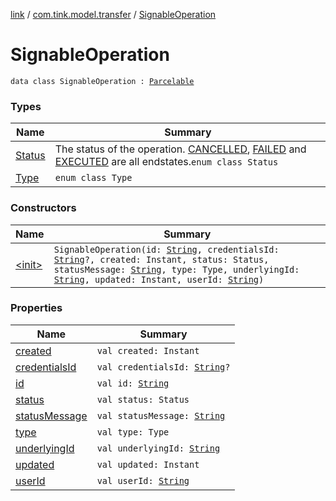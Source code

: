 [link](../../index.md) / [com.tink.model.transfer](../index.md) / [SignableOperation](./index.md)

# SignableOperation

`data class SignableOperation : `[`Parcelable`](https://developer.android.com/reference/android/os/Parcelable.html)

### Types

| Name | Summary |
|---|---|
| [Status](-status/index.md) | The status of the operation. [CANCELLED](-status/-c-a-n-c-e-l-l-e-d.md), [FAILED](-status/-f-a-i-l-e-d.md) and [EXECUTED](-status/-e-x-e-c-u-t-e-d.md) are all endstates.`enum class Status` |
| [Type](-type/index.md) | `enum class Type` |

### Constructors

| Name | Summary |
|---|---|
| [&lt;init&gt;](-init-.md) | `SignableOperation(id: `[`String`](https://kotlinlang.org/api/latest/jvm/stdlib/kotlin/-string/index.html)`, credentialsId: `[`String`](https://kotlinlang.org/api/latest/jvm/stdlib/kotlin/-string/index.html)`?, created: Instant, status: Status, statusMessage: `[`String`](https://kotlinlang.org/api/latest/jvm/stdlib/kotlin/-string/index.html)`, type: Type, underlyingId: `[`String`](https://kotlinlang.org/api/latest/jvm/stdlib/kotlin/-string/index.html)`, updated: Instant, userId: `[`String`](https://kotlinlang.org/api/latest/jvm/stdlib/kotlin/-string/index.html)`)` |

### Properties

| Name | Summary |
|---|---|
| [created](created.md) | `val created: Instant` |
| [credentialsId](credentials-id.md) | `val credentialsId: `[`String`](https://kotlinlang.org/api/latest/jvm/stdlib/kotlin/-string/index.html)`?` |
| [id](id.md) | `val id: `[`String`](https://kotlinlang.org/api/latest/jvm/stdlib/kotlin/-string/index.html) |
| [status](status.md) | `val status: Status` |
| [statusMessage](status-message.md) | `val statusMessage: `[`String`](https://kotlinlang.org/api/latest/jvm/stdlib/kotlin/-string/index.html) |
| [type](type.md) | `val type: Type` |
| [underlyingId](underlying-id.md) | `val underlyingId: `[`String`](https://kotlinlang.org/api/latest/jvm/stdlib/kotlin/-string/index.html) |
| [updated](updated.md) | `val updated: Instant` |
| [userId](user-id.md) | `val userId: `[`String`](https://kotlinlang.org/api/latest/jvm/stdlib/kotlin/-string/index.html) |

